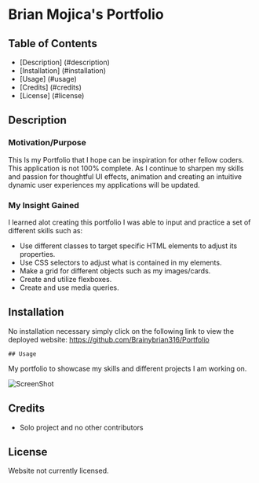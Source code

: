 # Brian Mojica's Portfolio

## Table of Contents
- [Description] (#description)
- [Installation] (#installation)
- [Usage] (#usage)
- [Credits] (#credits)
- [License] (#license)

## Description

### Motivation/Purpose

This Is my Portfolio that I hope can be inspiration for other fellow coders. This application is not 100% complete. As I continue to sharpen my skills and passion for thoughtful UI effects, animation and creating an intuitive dynamic user experiences my applications will be updated. 

### My Insight  Gained

I learned alot creating this portfolio I was able to input and practice a set of different skills such as:
- Use different classes to target specific HTML elements to adjust its properties. 
- Use CSS selectors to adjust what is contained in my elements. 
- Make a grid for different objects such as my images/cards.
- Create and utilize flexboxes.
- Create and use media queries. 

## Installation
No installation necessary simply click on the following link to view the deployed website:
https://github.com/Brainybrian316/Portfolio

    ## Usage
My portfolio to showcase my skills and different projects I am working on.

![ScreenShot](/assets/images/Portfolio-page.png)


## Credits
- Solo project and no other contributors

## License

Website not currently licensed.



